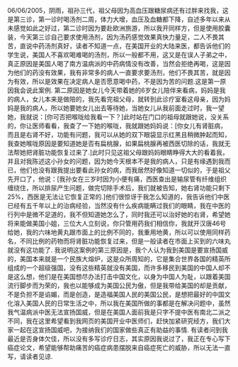 06/06/2005，阴雨，祖孙三代，祖父母因为高血压跟糖尿病还有过胖来找我，这是第三诊，第一诊时喝汤剂二周，体力大增，血压及血糖都下降，自述多年以来从未感觉如此之好过，第二诊时因为要赴欧洲旅游，所以我开同样方，但是使用胶囊装，今天第三诊自己要求使用汤剂，因为汤药感觉效果真快力量足，二人不畏其苦，直说中药汤剂真好，读者不知道一点，在美国开业的大陆来医，都告诉他们的学生说，美国人不喜欢喝难喝的汤剂，所以一般都不用，这又是在误人子弟之中，真正原因是美国人喝了南方温病派的中药病情没有改善，当然会拒绝再喝，这是因为他们的药没有效果，我有非常多的病人一直要求要汤剂，他们不畏其苦，就是因为有效，所以是效果在决定病人是否愿意喝中药，不是因为苦的问题.这是第一原因我会说此案例.
第二原因是她女儿今天带着她的6岁女儿陪伴来看病，妈妈是我的病人，女儿本来是做陪的，我先看完祖父母，就转到此诊疗室看这母亲，因为妈妈是我的病人，所以她要她女儿出去等待她，当她女儿从我前面走过时，我一望她，我就说：[你可否把喉咙给我看一下？]此时站在门口的祖母就跟她说，没关系的，你让医师看看，我查了一下她的喉咙，我就跟她妈妈说：[你女儿有肾脏病，而且是右肾不好，功能有问题，我可以从她的双下眼袋显示红黑且稍微肿起而知，我查她喉咙原因是要知道她是否有扁桃腺，如果扁桃腺再被西医切除的话，我就无法帮她把肾脏功能恢复过来了.]此时只见这祖父母跟妈妈眼睛睁得大大的看着我，并且对我陈述这小孙女的问题，因为她今天根本不是我的病人，只是有缘遇到我而已，他们也没有跟我提出要看此孙女的病，而我居然好像知道一切似的，于是祖父先开口了，他说：[我孙女在三岁时因为小便有痛，西医查出是输尿管有纤维组织缠绕住，所以排尿产生问题，做完切除手术后，我们就被告知，她右肾功能只剩下25%，西医是无法让它恢复正常的.]他们很惊讶于我怎么知道的，我告诉他们中医已经有五千年以上的治病经验，当然没有什么疾病能瞒过我们的眼睛，我在中医的行列中是微不足道的，我不但知道她怎么了，同时我还可以治好她的右肾，希望她将来能做美国小姐，三位大人立刻说，你只管用药我们相信你，我就开汉唐46号给她，我的六味地黄丸跟市面上的比例不同的，我重用地黄，所以可以使用同样药名，不同比例的药物而将肾脏功能恢复过来，但是一般读者在市面上买到的六味丸就没有这功能了.
我说明这案例的第三原因是，我个人认为我到美国是要宣扬国威的，美国本来就是一个民族大熔炉，这是众所周知的，它是集合世界各国的精英所组成的一个超级强国，没有这些精英就没有美国，而许多移民到美国的中国人却不是这么想，他们是在美国想尽办法打击中国文化，以身为中国人为耻，以跟着美国流行脚步而为荣的，我也以能够成为美国公民为傲，但是我带给美国的却是贡献，不是负担不是谄媚，而是创造，是造福美国人民的美国公民，是想把最好的中国文化溶入美国人民的日常生活之中，所以我在美国所做的事都是在解决问题中，虽然我气温病派中医无法宣扬国威，但是在美国人面前我是只字不提中医有南北二派之不同，我在这里希望看到我网页的美国开业中医师们，赶快加紧研究经方，我们大家一起在这宣扬国威吧，为接纳我们的国家做些真正有助益的事情.
有读者问到我最近是否身体欠佳，所以没有多写诊疗日志，其实原因我说过了，我正在专心写下癌症论文，希望能够帮助痛苦的癌症病患摆脱来自癌症死亡的威胁，所以无法一直写，请读者见谅.